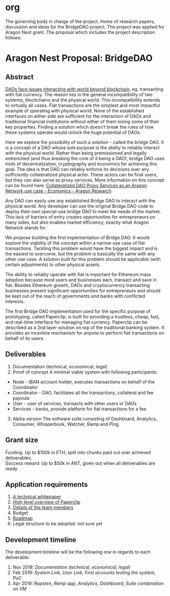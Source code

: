 # org
The governing body in charge of the project. Home of research papers, discussion and ideas for the BridgeDAO project.
The project was applied for Aragon Nest grant. The proposal which includes the project description follows:

# Aragon Nest Proposal: BridgeDAO
## Abstract
[DAOs face issues interacting with world beyond blockchain](https://github.com/aragon/nest/issues/48), eg. transacting with fiat currency. The reason lies in the general incompatibility of two systems, blockchains and the physical world. This incompatibility extends to virtually all cases. Fiat transactions are the simplest and most impactful example of operating with physical world. None of the established interfaces on either side are sufficient for the interaction of DAOs and traditional financial institutions without either of them losing some of their key properties. Finding a solution which doesn’t break the rules of how these systems operate would unlock the huge potential of DAOs. 

Here we explore the possibility of such a solution - called the bridge DAO. It is a concept of a DAO whose sole purpose is the ability to reliably interact with the physical world. Rather than being premissioned and legally entrenched (and thus breaking the core of it being a DAO), bridge DAO uses tools of decentralization, cryptography and economics for achieving this goal. The idea is that DAO can reliably enforce its decisions over any sufficiently collateralized physical actor. These actors can be final users, but they can also serve as proxy services. More information on this concept can be found here: [Collateralized DAO Proxy Services as an Aragon Network use case - Economics - Aragon Research](https://research.aragon.org/t/collateralized-dao-proxy-services-as-an-aragon-network-use-case/137)

Any DAO can easily use any established Bridge DAO to interact with the physical world. Any developer can use the original Bridge DAO code to deploy their own special-use bridge DAO to meet the needs of the market. This lack of barriers of entry creates opportunities for entrepreneurs on many sides, but also enables market efficiency, exactly what Aragon Network stands for.

We propose building the first implementation of Bridge DAO. It would explore the viability of the concept within a narrow use case of fiat transactions. Tackling this problem would have the biggest impact and is the easiest to overcome, but the problem is basically the same with any other use case. A solution built for this problem should be applicable (with certain adjustments) to other physical assets.

The ability to reliably operate with fiat is important for Ethereum mass adoption because most users and businesses earn, transact and save in fiat. Besides Ethereum growth, DAOs and cryptocurrency transacting businesses present significant opportunities for entrepreneurs and should be kept out of the reach of governments and banks with conflicted interests.

The first Bridge DAO implementation used for the specific purpose of prototyping, called Paperclip, is built for providing a trustless, cheap, fast, and real-time interface for managing fiat currency. Paperclip can be described as a 2nd layer solution on top of the traditional banking system. It provides an incentive mechanism for anyone to perform fiat transactions on behalf of its users.

## Deliverables
1. Documentation (technical, economical, legal)
2. Proof of concept
A minimal viable system with following participants:
* Node - IBAN account holder, executes transactions on behalf of the Coordinator
* Coordinator - DAO, facilitates all the transactions, collateral and fee payouts
* User - user of services, transacts with other users or DAOs
* Services - banks, provide platform for fiat transactions for a fee
3. Alpha version
The software suite consisting of Dashboard, Analytics, Consumer, Whisperbook, Watcher, Ramp and Ping.

## Grant size
Funding: Up to $100k in ETH, split into chunks paid out over achieved deliverables.  
Success reward: Up to $50k in ANT, given out when all deliverables are ready.

## Application requirements
1. [A technical whitepaper](https://docs.google.com/document/d/1SIcf5Atb6kiZ7GeOKzxk5qWO-GYHzTRzr7e1FnzrokI/edit?usp=sharing)
2. [High level overview of Paperclip](https://docs.google.com/document/d/1ApUs7deTU0xwQ6pKW_P4Yj_fzFW6x1Pc0D9rWf20m3k/edit?usp=sharing)
3. [Details of the team members](https://github.com/bridgedao/nest/blob/master/grants/bridgeDAO/team.md)
4. Budget
5. [Roadmap](https://github.com/bridgedao/nest/blob/master/grants/bridgeDAO/roadmap.md)
6. Legal structure to be adopted: not sure yet


## Development timeline
The development timeline will be the following one in regards to each deliverable:

1. Nov 2018: *Documentation (technical, economical, legal)*
2. Feb 2019: *System Link, User Link, First accounts testing the system, PoC*
3. Apr 2019: *Ropsten, Ramp app, Analytics, Dashboard, Suite combination on VM*

